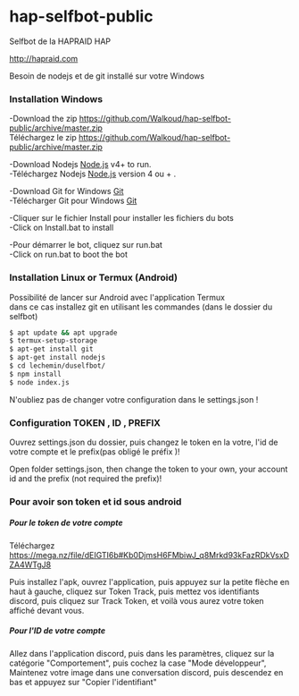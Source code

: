 # hap-selfbot-public
Selfbot de la HAPRAID HAP

http://hapraid.com

Besoin de nodejs et de git installé sur votre Windows



### Installation Windows
-Download the zip https://github.com/Walkoud/hap-selfbot-public/archive/master.zip <br/>
Téléchargez le zip https://github.com/Walkoud/hap-selfbot-public/archive/master.zip <br/>

-Download Nodejs [Node.js](https://nodejs.org/) v4+ to run. <br/>
-Téléchargez Nodejs  [Node.js](https://nodejs.org/) version 4 ou + .

-Download Git for Windows [Git](https://git-scm.com/download/win) <br/>
-Télécharger Git pour Windows [Git](https://git-scm.com/download/win) 

-Cliquer sur le fichier Install pour installer les fichiers du bots <br/>
-Click on Install.bat to install <br/>

-Pour démarrer le bot, cliquez sur run.bat <br/>
-Click on run.bat to boot the bot <br/>

### Installation Linux or Termux (Android)
Possibilité de lancer sur Android avec l'application Termux <br/>
dans ce cas installez git en utilisant les commandes (dans le dossier du selfbot)
```sh
$ apt update && apt upgrade
$ termux-setup-storage
$ apt-get install git
$ apt-get install nodejs
$ cd lechemin/duselfbot/
$ npm install
$ node index.js
```
N'oubliez pas de changer votre configuration dans le settings.json !


### Configuration TOKEN , ID , PREFIX

Ouvrez settings.json du dossier, puis changez le token en la votre, l'id de votre compte et le prefix(pas obligé le préfix )! <br/>

Open folder settings.json, then change the token to your own, your account id and the prefix (not required the prefix)! <br/>



### Pour avoir son token et id sous android
 
 ##### Pour le token de votre compte
 
Téléchargez https://mega.nz/file/dEIGTI6b#Kb0DjmsH6FMbiwJ_q8Mrkd93kFazRDkVsxDZA4WTgJ8

Puis installez l'apk, ouvrez l'application, puis appuyez sur la petite flèche en haut à gauche, cliquez sur Token Track, puis mettez vos identifiants discord, puis cliquez sur Track Token, et voilà vous aurez votre token affiché devant vous.

##### Pour l'ID de votre compte 

Allez dans l'application discord, puis dans les paramètres, cliquez sur la catégorie "Comportement", puis cochez la case "Mode développeur", <br/>
Maintenez votre image dans une conversation discord, puis descendez en bas et appuyez sur "Copier l'identifiant"
